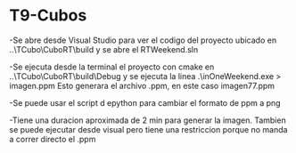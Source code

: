 # T9-Cubos

-Se abre desde Visual Studio para ver el codigo del proyecto ubicado en ..\TCubo\CuboRT\build y se abre el RTWeekend.sln

-Se ejecuta desde la terminal el proyecto con cmake en ..\TCubo\CuboRT\build\Debug y se ejecuta la linea .\inOneWeekend.exe > imagen.ppm Esto generara el archivo .ppm, en este caso imagen77.ppm

-Se puede usar el script d epython para cambiar el formato de ppm a png

-Tiene una duracion aproximada de 2 min para generar la imagen. Tambien se puede ejecutar desde visual pero tiene una restriccion porque no manda a correr directo el .ppm

